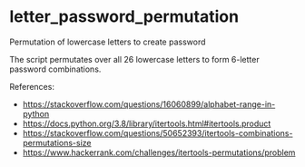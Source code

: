 # letter_password_permutation
Permutation of lowercase letters to create password


The script permutates over all 26 lowercase letters to form 6-letter password combinations.

References: 
   * https://stackoverflow.com/questions/16060899/alphabet-range-in-python
   * https://docs.python.org/3.8/library/itertools.html#itertools.product
   * https://stackoverflow.com/questions/50652393/itertools-combinations-permutations-size
   * https://www.hackerrank.com/challenges/itertools-permutations/problem
